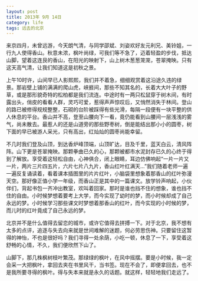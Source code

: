 ```yaml
---
layout: post
title: 2013年 9月 14日
category: life
tags: 远去的北京
---
```

来京四月，未曾远游，<!--more-->今天朗气清，与同学邵斌、刘姿欢好友元利兄、美铃姐，一行九人使得香山。秋意未浓，枫叶尚绿，可我们等不急了，迈着轻盈的步伐，抵达山脚，望着这连艮的香山，在阳光的映射下，山上树木葱葱茏茏，苍翠掩映。只有这天高气清，让我们知道这是初秋之景。

上午10时许，山间早已人影熙熙，我们并不着急，细细观赏着这沿途久违的绿景。那岩壁上铺的满满的爬山虎，峡捱间，那些不知其名的，长着大大叶子的野草，或是那形貌奇特的松柏都是我们流连。中途时有一两只松鼠穿于树木间，有时露出头，俏皮的看看人群，灵巧可爱，惹得声声惊叹后，又悄然消失于林间。登山的路已被修得规规整整，石砌的台阶被踩得有些光滑，每隔一段便有一块平整的供人休息的平台。香山并不高，登至山腰向下一看，竟仍能看到山腰间一层浅浅的雾气，尚未散去。最惹人的还是山道旁的那些野枣树，倒是能结出那小小的圆枣，树下面的早已被游人采光，只有高出，红灿灿的圆枣尚能幸留。

不几时我们登及山顶，到达香炉峰顶端，山顶旷达，目及千里，蓝天白云，清风阵阵。山下更是苍翠掩映。那颗拳曲已久的心，那颗被都市水泥封存已久的心终于得到了解放。享受着这轻松自由，心神俱合，闭上眼睛，耳边仿佛响起“一片一片又一片，两片三片四五片，六片七片八九片，香山红叶红满天...”我们随着老师一遍一遍反复诵读着，看着课本插图里的片片红叶，小脑袋里想象着那香山的红叶弥漫天空。那好像正值小学一年级，而香山正是其中的一篇课文。放学铃声响起，小伙伴们，背起书包一齐冲出教室，欢叫着回家。那时是谁也挡不住的想象，谁也挡不住的自由。小时候梦想着要考上大学，而今实现了幼时的梦，而小时候却成了自己永远的梦。小时候学习那些课文时梦想着那香山的红叶，而今实现的小时候的梦，而儿时的红叶竟成了自己永远的梦。

北京并不是什么值得去留恋的城市，或许它值得去拼搏一下。对于北京，我不想有太多的点评，追逐与失去向来就是世间难解的迷题，何必劳思伤神。只要留住这暂得的神怡，不也是很好吗？我们寻得一处余荫，小吃一顿，休息了一下，享受着这舒畅的心情，不久，我们便欣然下山了。

山脚下，那几株枫树枝叶繁茂。那绿绿的枫叶，在风中摇摆。要是小时候，我一定会采一大把枫叶，拿回去夹在书里风干，当书签。现在不会了，即便拿回去，也不是我所要寻得的枫叶。得与失本来就是永久的话题。就这样，轻轻地我们走远了。
